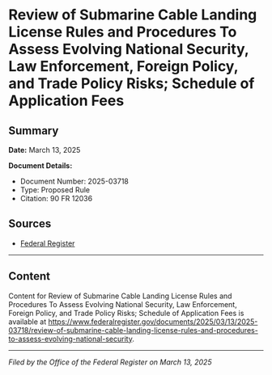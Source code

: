 # Review of Submarine Cable Landing License Rules and Procedures To Assess Evolving National Security, Law Enforcement, Foreign Policy, and Trade Policy Risks; Schedule of Application Fees

## Summary

**Date:** March 13, 2025

**Document Details:**
- Document Number: 2025-03718
- Type: Proposed Rule
- Citation: 90 FR 12036

## Sources
- [Federal Register](https://www.federalregister.gov/documents/2025/03/13/2025-03718/review-of-submarine-cable-landing-license-rules-and-procedures-to-assess-evolving-national-security)

---

## Content

Content for Review of Submarine Cable Landing License Rules and Procedures To Assess Evolving National Security, Law Enforcement, Foreign Policy, and Trade Policy Risks; Schedule of Application Fees is available at https://www.federalregister.gov/documents/2025/03/13/2025-03718/review-of-submarine-cable-landing-license-rules-and-procedures-to-assess-evolving-national-security.

---

*Filed by the Office of the Federal Register on March 13, 2025*
